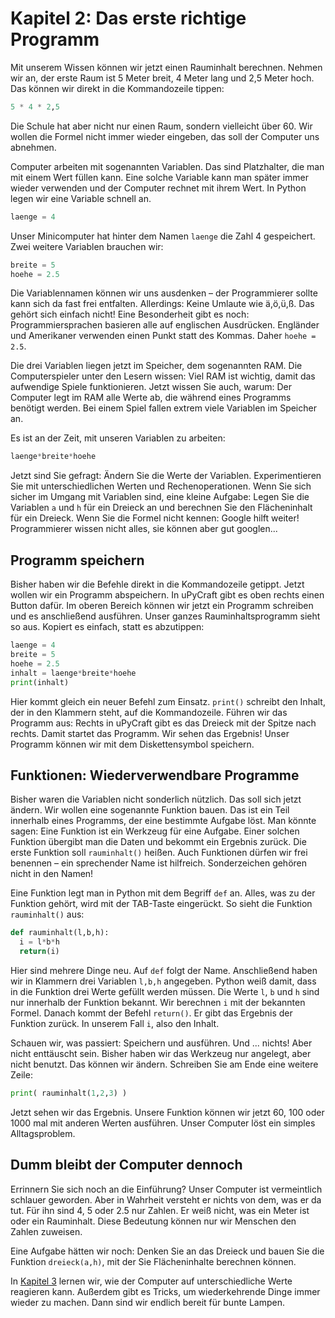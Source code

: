 # Kapitel 2: Das erste richtige Programm

Mit unserem Wissen können wir jetzt einen Rauminhalt berechnen. Nehmen wir an, der erste Raum ist 5 Meter breit, 4 Meter lang und 2,5 Meter hoch. Das können wir direkt in die Kommandozeile tippen:

```python
5 * 4 * 2,5
```

Die Schule hat aber nicht nur einen Raum, sondern vielleicht über 60. Wir wollen die Formel nicht immer wieder eingeben, das soll der Computer uns abnehmen.

Computer arbeiten mit sogenannten Variablen. Das sind Platzhalter, die man mit einem Wert füllen kann. Eine solche Variable kann man später immer wieder verwenden und der Computer rechnet mit ihrem Wert. In Python legen wir eine Variable schnell an.

```python
laenge = 4
```

Unser Minicomputer hat hinter dem Namen `laenge` die Zahl 4 gespeichert. Zwei weitere Variablen brauchen wir:

```python
breite = 5
hoehe = 2.5
```

Die Variablennamen können wir uns ausdenken – der Programmierer sollte kann sich da fast frei entfalten. Allerdings: Keine Umlaute wie ä,ö,ü,ß. Das gehört sich einfach nicht! Eine Besonderheit gibt es noch: Programmiersprachen basieren alle auf englischen Ausdrücken. Engländer und Amerikaner verwenden einen Punkt statt des Kommas. Daher `hoehe = 2.5`.

Die drei Variablen liegen jetzt im Speicher, dem sogenannten RAM. Die Computerspieler unter den Lesern wissen: Viel RAM ist wichtig, damit das aufwendige Spiele funktionieren. Jetzt wissen Sie auch, warum: Der Computer legt im RAM alle Werte ab, die während eines Programms benötigt werden. Bei einem Spiel fallen extrem viele Variablen im Speicher an.

Es ist an der Zeit, mit unseren Variablen zu arbeiten:

```python
laenge*breite*hoehe
```

Jetzt sind Sie gefragt: Ändern Sie die Werte der Variablen. Experimentieren Sie mit unterschiedlichen Werten und Rechenoperationen. Wenn Sie sich sicher im Umgang mit Variablen sind, eine kleine Aufgabe: Legen Sie die Variablen `a` und `h` für ein Dreieck an und berechnen Sie den Flächeninhalt für ein Dreieck. Wenn Sie die Formel nicht kennen: Google hilft weiter! Programmierer wissen nicht alles, sie können aber gut googlen...

## Programm speichern

Bisher haben wir die Befehle direkt in die Kommandozeile getippt. Jetzt wollen wir ein Programm abspeichern. In uPyCraft gibt es oben rechts einen Button dafür. Im oberen Bereich können wir jetzt ein Programm schreiben und es anschließend ausführen. Unser ganzes Rauminhaltsprogramm sieht so aus. Kopiert es einfach, statt es abzutippen:

```python
laenge = 4
breite = 5
hoehe = 2.5
inhalt = laenge*breite*hoehe
print(inhalt)
```

Hier kommt gleich ein neuer Befehl zum Einsatz. `print()` schreibt den Inhalt, der in den Klammern steht, auf die Kommandozeile. Führen wir das Programm aus: Rechts in uPyCraft gibt es das Dreieck mit der Spitze nach rechts. Damit startet das Programm. Wir sehen das Ergebnis! Unser Programm können wir mit dem Diskettensymbol speichern.

## Funktionen: Wiederverwendbare Programme

Bisher waren die Variablen nicht sonderlich nützlich. Das soll sich jetzt ändern. Wir wollen eine sogenannte Funktion bauen. Das ist ein Teil innerhalb eines Programms, der eine bestimmte Aufgabe löst. Man könnte sagen: Eine Funktion ist ein Werkzeug für eine Aufgabe. Einer solchen Funktion übergibt man die Daten und bekommt ein Ergebnis zurück. Die erste Funktion soll `rauminhalt()` heißen. Auch Funktionen dürfen wir frei benennen – ein sprechender Name ist hilfreich. Sonderzeichen gehören nicht in den Namen!

Eine Funktion legt man in Python mit dem Begriff `def` an. Alles, was zu der Funktion gehört, wird mit der TAB-Taste eingerückt. So sieht die Funktion `rauminhalt()` aus:

```python
def rauminhalt(l,b,h):
  i = l*b*h
  return(i)
```

Hier sind mehrere Dinge neu. Auf `def` folgt der Name. Anschließend haben wir in Klammern drei Variablen `l,b,h` angegeben. Python weiß damit, dass in die Funktion drei Werte gefüllt werden müssen. Die Werte `l`, `b` und `h` sind nur innerhalb der Funktion bekannt. Wir berechnen `i` mit der bekannten Formel. Danach kommt der Befehl `return()`. Er gibt das Ergebnis der Funktion zurück. In unserem Fall `i`, also den Inhalt.

Schauen wir, was passiert: Speichern und ausführen. Und ... nichts! Aber nicht enttäuscht sein. Bisher haben wir das Werkzeug nur angelegt, aber nicht benutzt. Das können wir ändern. Schreiben Sie am Ende eine weitere Zeile:

```python
print( rauminhalt(1,2,3) )

```

Jetzt sehen wir das Ergebnis. Unsere Funktion können wir jetzt 60, 100 oder 1000 mal mit anderen Werten ausführen. Unser Computer löst ein simples Alltagsproblem.

## Dumm bleibt der Computer dennoch

Errinnern Sie sich noch an die Einführung? Unser Computer ist vermeintlich schlauer geworden. Aber in Wahrheit versteht er nichts von dem, was er da tut. Für ihn sind 4, 5 oder 2.5 nur Zahlen. Er weiß nicht, was ein Meter ist oder ein Rauminhalt. Diese Bedeutung können nur wir Menschen den Zahlen zuweisen.

Eine Aufgabe hätten wir noch: Denken Sie an das Dreieck und bauen Sie die Funktion `dreieck(a,h)`, mit der Sie Flächeninhalte berechnen können.

In [Kapitel 3](../lesson3/lesson3.md) lernen wir, wie der Computer auf unterschiedliche Werte reagieren kann. Außerdem gibt es Tricks, um wiederkehrende Dinge immer wieder zu machen. Dann sind wir endlich bereit für bunte Lampen.
